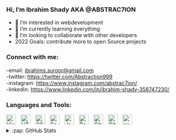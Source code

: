 ### Hi, I’m Ibrahim Shady AKA @ABSTRAC7ION</h1>
- 👀 I’m interested in webdevelopment
- 🌱 I’m currently learning everything
- 💞️ I’m looking to collaborate with other developers
- 2022 Goals: contribute more to open Source projects

### Connect with me:
-email: ibrahims.suroor@gmail.com<br>
-twitter: https://twitter.com/Abstraction999<br>
-instagram: https://www.instagram.com/abstrac7ion/<br>
-linkedin: https://www.linkedin.com/in/ibrahim-shady-358747230/ 
<br />


### Languages and Tools:

<img align="left" alt="Visual Studio Code" width="26px" src="https://cdn.jsdelivr.net/gh/devicons/devicon/icons/vscode/vscode-original.svg" style="padding-right:10px;" />
<img align="left" alt="HTML5" width="26px" src="https://cdn.jsdelivr.net/gh/devicons/devicon/icons/html5/html5-original.svg" style="padding-right:10px;" />
<img align="left" alt="CSS3" width="26px" src="https://cdn.jsdelivr.net/gh/devicons/devicon/icons/css3/css3-original.svg" style="padding-right:10px;" />
<img align="left" alt="Sass" width="26px" src="https://cdn.jsdelivr.net/gh/devicons/devicon/icons/sass/sass-original.svg" style="padding-right:10px;" />
<img align="left" alt="JavaScript" width="26px" src="https://cdn.jsdelivr.net/gh/devicons/devicon/icons/javascript/javascript-original.svg" style="padding-right:10px;"/>
<img align="left" alt="React" width="26px" src="https://cdn.jsdelivr.net/gh/devicons/devicon/icons/react/react-original.svg" style="padding-right:10px;" />
<img align="left" alt="Git" width="26px" src="https://cdn.jsdelivr.net/gh/devicons/devicon/icons/git/git-original.svg" style="padding-right:10px;" />
<img align="left" alt="GitHub" width="26px" src="https://user-images.githubusercontent.com/3369400/139447912-e0f43f33-6d9f-45f8-be46-2df5bbc91289.png" style="padding-right:10px;"/>
<img align="left" alt="nodejs" width="26px" src="https://cdn.jsdelivr.net/gh/devicons/devicon/icons/nodejs/nodejs-original.svg" style="padding-right:10px;" />
<br />
<br />

<details>
  <summary>:zap: GitHub Stats</summary>

[![Anurag's GitHub stats](https://github-readme-stats.vercel.app/api?username=ABSTRAC7ION)](https://github.com/anuraghazra/github-readme-stats)

</details>


